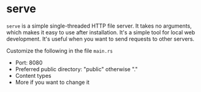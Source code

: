 # serve

`serve` is a simple single-threaded HTTP file server. It takes no arguments, which makes it easy to use after installation. It's a simple tool for local web development. It's useful when you want to send requests to other servers.

Customize the following in the file `main.rs`
* Port: 8080
* Preferred public directory: "public" otherwise "."
* Content types
* More if you want to change it
